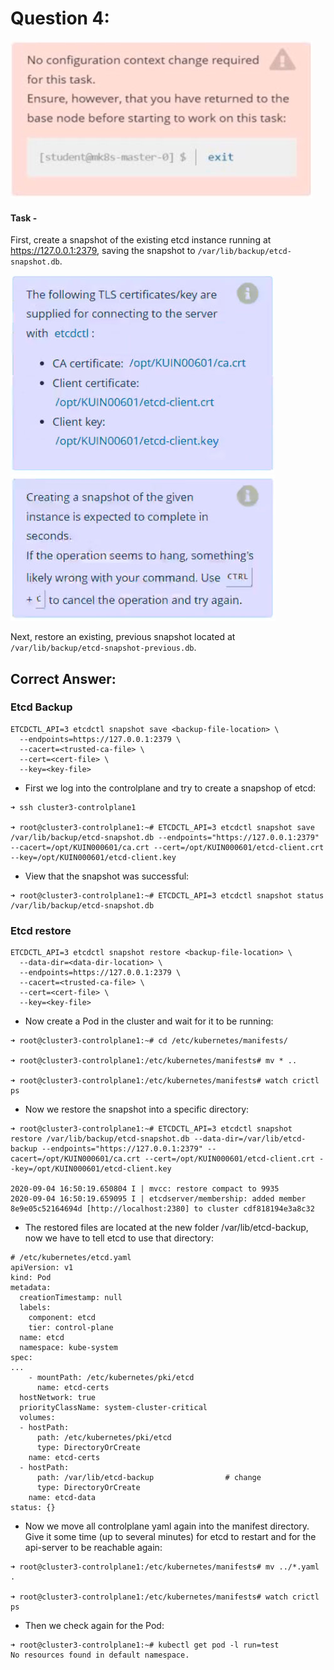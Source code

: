 # Question 4:

![](./note.png)


#### Task -
First, create a snapshot of the existing etcd instance running at https://127.0.0.1:2379, saving the snapshot to ```/var/lib/backup/etcd-snapshot.db```.

![](./note1.png)
![](./note2.png)

Next, restore an existing, previous snapshot located at ```/var/lib/backup/etcd-snapshot-previous.db```.

## Correct Answer:

### Etcd Backup
```
ETCDCTL_API=3 etcdctl snapshot save <backup-file-location> \
  --endpoints=https://127.0.0.1:2379 \
  --cacert=<trusted-ca-file> \
  --cert=<cert-file> \
  --key=<key-file>
```

- First we log into the controlplane and try to create a snapshop of etcd:
```
➜ ssh cluster3-controlplane1

➜ root@cluster3-controlplane1:~# ETCDCTL_API=3 etcdctl snapshot save /var/lib/backup/etcd-snapshot.db --endpoints="https://127.0.0.1:2379" --cacert=/opt/KUIN000601/ca.crt --cert=/opt/KUIN000601/etcd-client.crt --key=/opt/KUIN000601/etcd-client.key
```

- View that the snapshot was successful:
```
➜ root@cluster3-controlplane1:~# ETCDCTL_API=3 etcdctl snapshot status /var/lib/backup/etcd-snapshot.db
```

### Etcd restore
```
ETCDCTL_API=3 etcdctl snapshot restore <backup-file-location> \
  --data-dir=<data-dir-location> \
  --endpoints=https://127.0.0.1:2379 \
  --cacert=<trusted-ca-file> \
  --cert=<cert-file> \
  --key=<key-file>
```

- Now create a Pod in the cluster and wait for it to be running:
```
➜ root@cluster3-controlplane1:~# cd /etc/kubernetes/manifests/

➜ root@cluster3-controlplane1:/etc/kubernetes/manifests# mv * ..

➜ root@cluster3-controlplane1:/etc/kubernetes/manifests# watch crictl ps
```

- Now we restore the snapshot into a specific directory:
```
➜ root@cluster3-controlplane1:~# ETCDCTL_API=3 etcdctl snapshot restore /var/lib/backup/etcd-snapshot.db --data-dir=/var/lib/etcd-backup --endpoints="https://127.0.0.1:2379" --cacert=/opt/KUIN000601/ca.crt --cert=/opt/KUIN000601/etcd-client.crt --key=/opt/KUIN000601/etcd-client.key

2020-09-04 16:50:19.650804 I | mvcc: restore compact to 9935
2020-09-04 16:50:19.659095 I | etcdserver/membership: added member 8e9e05c52164694d [http://localhost:2380] to cluster cdf818194e3a8c32
```

- The restored files are located at the new folder /var/lib/etcd-backup, now we have to tell etcd to use that directory:
```
# /etc/kubernetes/etcd.yaml
apiVersion: v1
kind: Pod
metadata:
  creationTimestamp: null
  labels:
    component: etcd
    tier: control-plane
  name: etcd
  namespace: kube-system
spec:
...
    - mountPath: /etc/kubernetes/pki/etcd
      name: etcd-certs
  hostNetwork: true
  priorityClassName: system-cluster-critical
  volumes:
  - hostPath:
      path: /etc/kubernetes/pki/etcd
      type: DirectoryOrCreate
    name: etcd-certs
  - hostPath:
      path: /var/lib/etcd-backup                # change
      type: DirectoryOrCreate
    name: etcd-data
status: {}
```

- Now we move all controlplane yaml again into the manifest directory. Give it some time (up to several minutes) for etcd to restart and for the api-server to be reachable again:
```
➜ root@cluster3-controlplane1:/etc/kubernetes/manifests# mv ../*.yaml .

➜ root@cluster3-controlplane1:/etc/kubernetes/manifests# watch crictl ps
```

- Then we check again for the Pod:
```
➜ root@cluster3-controlplane1:~# kubectl get pod -l run=test
No resources found in default namespace.
```